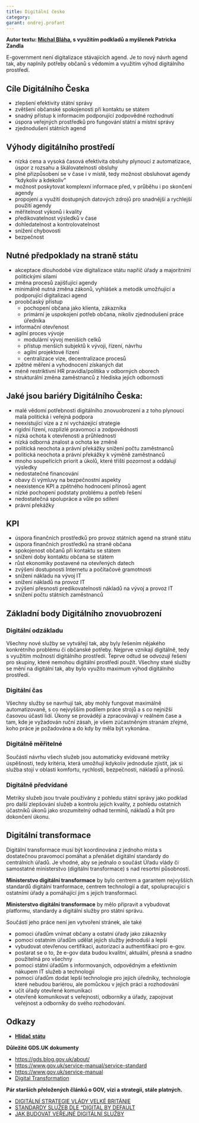 ```yaml
---
title: Digitální česko
category:
garant: ondrej.profant
---
```


**Autor textu: [Michal Bláha](https://www.hlidacstatu.cz/), s využitím podkladů a myšlenek Patricka Zandla**

E-government není digitalizace stávajících agend. Je to nový návrh agend tak, aby naplnily potřeby
občanů s vědomím a využitím výhod digitálního prostředí.

## Cíle Digitálního Česka

- zlepšení efektivity státní správy
- zvětšení občanské spokojenosti při kontaktu se státem
- snadný přístup k informacím podporující zodpovědné rozhodnutí
- úspora veřejných prostředků pro fungování státní a místní správy
- zjednodušení státních agend

## Výhody digitálního prostředí

- nízká cena a vysoká časová efektivita obsluhy plynoucí z automatizace, úspor z rozsahu a
škálovatelnosti obsluhy
- plné přizpůsobení se v čase i v místě, tedy možnost obsluhovat agendy “kdykoliv a kdekoliv”
- možnost poskytovat komplexní informace před, v průběhu i po skončení agendy
- propojení a využití dostupných datových zdrojů pro snadnější a rychlejší použití agendy
- měřitelnost výkonů i kvality
- předikovatelnost výsledků v čase
- dohledatelnost a kontrolovatelnost
- snížení chybovosti
- bezpečnost

## Nutné předpoklady na straně státu

- akceptace dlouhodobé vize digitalizace státu napříč úřady a majoritními politickými silami
- změna procesů zajišťující agendy
- minimálně nutná změna zákonů, vyhlášek a metodik umožňující a podporující digitalizaci agend
- proobčaský přístup
  - pochopení občana jako klienta, zákazníka
  - primární je uspokojení potřeb občana, nikoliv zjednodušení práce úředníka
- informační otevřenost
- agilní proces vývoje
  - modulární vývoj meniších celků
  - přístup menších subjektů k vývoji, řízení, návrhu
  - agilní projektové řízení
  - centralizace vize, decentralizace procesů
- zpětné měření a vyhodnocení získaných dat
- méně restriktivní HR pravidla/politika v odborných oborech
- strukturální změna zaměstnanců z hlediska jejich odbornosti

## Jaké jsou bariéry Digitálního Česka:
- malé vědomí potřebnosti digitálního znovuobrození a z toho plynoucí malá politická i veřejná
podpora
- neexistující vize a z ní vycházející strategie
- rigidní řízení, rozplizlé pravomoci a zodpovědnosti
- nízká ochota k otevřenosti a průhlednosti
- nízká odborná znalost a ochota ke změně
- politická neochota a právní překážky snížení počtu zaměstnanců
- politická neochota a právní překážky k výměně zaměstnanců
- mnoho soupeřících priorit a úkolů, které tříští pozornost a oddalují výsledky
- nedostatečné financování
- obavy či výmluvy na bezpečnostní aspekty
- neexistence KPI a zpětného hodnocení přínosů agent
- nízké pochopení podstaty problému a potřeb řešení
- nedostatečná spolupráce a vůle po sdílení
- právní překážky

## KPI

- úspora finančních prostředků pro provoz státních agend na straně státu
- úspora finančních prostředků na straně občana
- spokojenost občanů při kontaktu se státem
- snížení doby kontaktu občana se státem
- růst ekonomiky postavené na otevřených datech
- zvýšení dostupnosti Internetu a počítačové gramotnosti
- snížení nákladu na vývoj IT
- snížení nákladů na provoz IT
- zvýšení přesnosti predikovatelnosti nákladů na vývoj a provoz IT
- snížení počtu státních zaměstnanců

## Základní body Digitálního znovuobrození

### Digitální odzákladu

Všechny nové služby se vytvářejí tak, aby byly řešením nějakého konkrétního problému či
občanské potřeby. Nejprve vznikají digitálně, tedy s využítím možností digitálního prostředí. Teprve
odtud se odvozují řešení pro skupiny, které nemohou digitální prostředí použít. Všechny staré
služby se mění na digitální tak, aby bylo využito maximum výhod digitálního prostředí.

### Digitální čas

Všechny služby se navrhují tak, aby mohly fungovat maximálně automatizovaně, s co nejvyšším
podílem práce strojů a s co nejnižší časovou účastí lidí. Úkony se provádějí a zpracovávají v
reálném čase a tam, kde je vyžadován ruční zásah, je všem zúčastněným stranám zřejmé, koho
práce je požadována a do kdy by měla být vykonána.

### Digitálně měřitelné

Součástí návrhu všech služeb jsou automaticky evidované metriky úspěšnosti, tedy kritéria, která
umožňují kdykoliv jednoduše zjistit, jak si služba stojí v oblasti komfortu, rychlosti, bezpečnosti,
nákladů a přínosů.

### Digitálně předvídané

Metriky služeb jsou trvale používány z pohledu státní správy jako podklad pro další zlepšování
služeb a kontrolu jejich kvality, z pohledu ostatních účastníků úkonů jako srozumitelný odhad
termínů, nákladů a lhůt pro dokončení úkonu.  

## Digitální transformace

Digitální transformace musí být koordinována z jednoho místa s dostatečnou pravomocí pomáhat
a přenášet digitální standardy do centrálních úřadů. Je vhodné, aby se jednalo o součást Úřadu
vlády či samostatné ministerstvo (digitální transformace) s nad resortní působností.

**Ministerstvo digitální transformace** by bylo centrem a garantem nejvyšších standardů digitální
tranformace, centrem technologií a dat, spolupracující s ostatními úřady a pomáhající jim s jejich
transformací.

**Ministerstvo digitální transformace** by mělo připravit a vybudovat platformu, standardy a
digitální služby pro státní správu.

Součástí jeho práce není jen vytvoření stránek, ale také

- pomoci úřadům vnímat občany a ostatní úřady jako zákazníky
- pomoci ostatním úřadům udělat jejich služby jednoduší a lepší
- vybudovat otevřenou certifikaci, autorizaci a authentifikací pro e-gov.
- postarat se o to, že e-gov data budou kvalitní, aktuální, přesná a snadno použitelná pro všechny
- pomoci státní úřadům s informovaných, odpovědným a efektivním nákupem IT služeb a
technologií
- pomoci úřadům dodat lepší technologie pro jejich úředníky, technologie které nebudou bariérou,
ale pomůckou v jejich práci a rozhodování
- učit úřady otevřené komunikaci
- otevřeně komunikovat s veřejností, odborníky a úřady, zapojovat veřejnost a odborníky do svého
rozhodování.

## Odkazy

- [**Hlídač státu**](https://www.hlidacstatu.cz/)

**Důležité GDS.UK dokumenty**

- https://gds.blog.gov.uk/about/
- https://www.gov.uk/service-manual/service-standard
- https://www.gov.uk/service-manual
- [Digital Transformation](https://www.gov.uk/transformation)

**Pár starších přeložených článků o GOV, vizi a strategii, stále platných.**

- [DIGITÁLNÍ STRATEGIE VLÁDY VELKÉ BRITÁNIE](http://michalblaha.cz/2013/03/digitalni-strategie-vlady-velke-britanie/)
- [STANDARDY SLUŽEB DLE “DIGITAL BY DEFAULT](http://michalblaha.cz/2013/03/standardy-sluzeb-dle-digital-by-default/)
- [JAK BUDOVAT VEŘEJNÉ DIGITÁLNÍ SLUŽBY](http://michalblaha.cz/2013/03/jak-budovat-verejne-digitalni-sluzby/)
